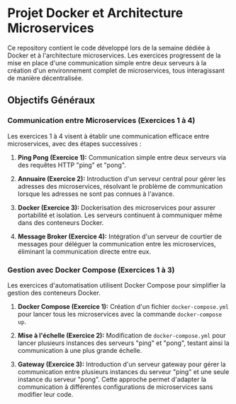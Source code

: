 # Projet Docker et Architecture Microservices

Ce repository contient le code développé lors de la semaine dédiée à Docker et à l'architecture microservices. Les exercices progressent de la mise en place d'une communication simple entre deux serveurs à la création d'un environnement complet de microservices, tous interagissant de manière décentralisée.

## Objectifs Généraux

### Communication entre Microservices (Exercices 1 à 4)

Les exercices 1 à 4 visent à établir une communication efficace entre microservices, avec des étapes successives :

1. **Ping Pong (Exercice 1):** Communication simple entre deux serveurs via des requêtes HTTP "ping" et "pong".

2. **Annuaire (Exercice 2):** Introduction d'un serveur central pour gérer les adresses des microservices, résolvant le problème de communication lorsque les adresses ne sont pas connues à l'avance.

3. **Docker (Exercice 3):** Dockerisation des microservices pour assurer portabilité et isolation. Les serveurs continuent à communiquer même dans des conteneurs Docker.

4. **Message Broker (Exercice 4):** Intégration d'un serveur de courtier de messages pour déléguer la communication entre les microservices, éliminant la communication directe entre eux.

### Gestion avec Docker Compose (Exercices 1 à 3)

Les exercices d'automatisation utilisent Docker Compose pour simplifier la gestion des conteneurs Docker.

1. **Docker Compose (Exercice 1):** Création d'un fichier `docker-compose.yml` pour lancer tous les microservices avec la commande `docker-compose up`.

2. **Mise à l'échelle (Exercice 2):** Modification de `docker-compose.yml` pour lancer plusieurs instances des serveurs "ping" et "pong", testant ainsi la communication à une plus grande échelle.

3. **Gateway (Exercice 3):** Introduction d'un serveur gateway pour gérer la communication entre plusieurs instances du serveur "ping" et une seule instance du serveur "pong". Cette approche permet d'adapter la communication à différentes configurations de microservices sans modifier leur code.
